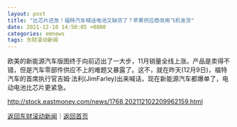 ```yaml
---
layout: post
title: "比芯片还急！福特汽车喊话电池又缺货了？苹果供应商改用飞机发货"
date: 2021-12-10 14:50:05 +0800
categories: emnews
tags: 东财滚动新闻
---
```


欧美的新能源汽车版图终于向前迈出了一大步，11月销量全线上涨。产品是卖得不错，但是汽车零部件供应不上的难题又暴露了。这不，就在昨天(12月9日)，福特汽车的首席执行官吉姆·法利(JimFarley)出来喊话，现在新能源汽车都爆单了，电动电池比芯片更紧急。

<http://stock.eastmoney.com/news/1768,202112102209962159.html>

[返回东财滚动新闻](//finews.withounder.com/emnews/)｜[返回首页](//finews.withounder.com/)